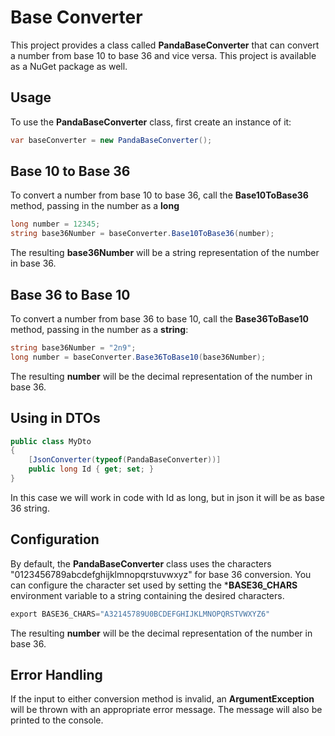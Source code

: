 # Base Converter

This project provides a class called **PandaBaseConverter** that can convert a number from base 10 to base 36 and vice versa. This project is available as a NuGet package as well.

## Usage

To use the **PandaBaseConverter** class, first create an instance of it:

```cs
var baseConverter = new PandaBaseConverter();
```

## Base 10 to Base 36

To convert a number from base 10 to base 36, call the **Base10ToBase36** method, passing in the number as a **long**

```cs
long number = 12345;
string base36Number = baseConverter.Base10ToBase36(number);
```

The resulting **base36Number** will be a string representation of the number in base 36.

## Base 36 to Base 10

To convert a number from base 36 to base 10, call the **Base36ToBase10** method, passing in the number as a **string**:

```cs
string base36Number = "2n9";
long number = baseConverter.Base36ToBase10(base36Number);
```

The resulting **number** will be the decimal representation of the number in base 36.

## Using in DTOs

```csharp
public class MyDto
{
    [JsonConverter(typeof(PandaBaseConverter))]
    public long Id { get; set; }
}
```

In this case we will work in code with Id as long, but in json it will be as base 36 string.

## Configuration

By default, the **PandaBaseConverter** class uses the characters "0123456789abcdefghijklmnopqrstuvwxyz" for base 36 conversion. You can configure the character set used by setting the ***BASE36_CHARS** environment variable to a string containing the desired characters.

```cs
export BASE36_CHARS="A32145789U0BCDEFGHIJKLMNOPQRSTVWXYZ6"
```

The resulting **number** will be the decimal representation of the number in base 36.

## Error Handling

If the input to either conversion method is invalid, an **ArgumentException** will be thrown with an appropriate error message. The message will also be printed to the console.


